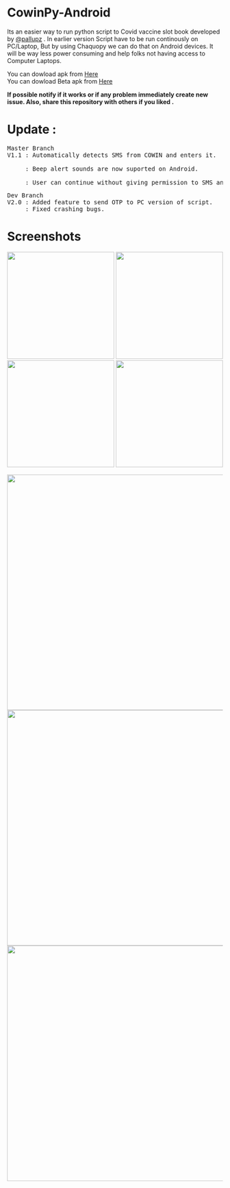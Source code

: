 # CowinPy-Android

Its an easier way to run python script to Covid vaccine slot book developed by [@pallupz](https://github.com/pallupz/covid-vaccine-booking) . In earlier version Script have to be run continously on PC/Laptop, But by using Chaquopy we can do that on Android devices. It will be way less power consuming and help folks not having access to Computer Laptops.

You can dowload apk from [Here](https://github.com/Vishvajeet590/CowinPy-Andy/blob/master/APK/CowinPy.apk)<br />
You can dowload Beta apk from [Here](https://github.com/Vishvajeet590/CowinPy-Andy/blob/master/APK/CowinPy%20Test.apk)<br />



**If possible notify if it works or if any problem immediately create new issue. Also, share this repository with others if you liked .**



# Update : 

<pre>
Master Branch
V1.1 : Automatically detects SMS from COWIN and enters it.<br />
     : Beep alert sounds are now suported on Android.<br />
     : User can continue without giving permission to SMS and type OTP manually.
</pre>

<pre>
Dev Branch
V2.0 : Added feature to send OTP to PC version of script.
     : Fixed crashing bugs.
</pre>

# Screenshots

<img src="https://user-images.githubusercontent.com/42716731/121064853-b69b4780-c7e5-11eb-9bb7-1317c406bbbe.png" width="250">         <img src="https://user-images.githubusercontent.com/42716731/121064869-bbf89200-c7e5-11eb-8e70-736d350ca904.png" width="250">         <img src="https://user-images.githubusercontent.com/42716731/121064899-c450cd00-c7e5-11eb-98be-8786c0658248.png" width="250">         <img src="https://user-images.githubusercontent.com/42716731/121639083-a6b38a00-caa9-11eb-9461-9b7761361003.png" width="250">








<img src="https://user-images.githubusercontent.com/42716731/120796719-c8b48600-c558-11eb-89d1-d325ae77bfec.png" width="550">   



<img src="https://user-images.githubusercontent.com/42716731/120796625-a6bb0380-c558-11eb-9faa-e7d084eb01cc.png" width="550">   



<img src="https://user-images.githubusercontent.com/42716731/120796764-d702a200-c558-11eb-8045-1a40ed26c965.png" width="550">   


